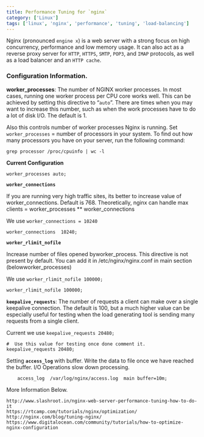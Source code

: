 ```yaml
---
title: Performance Tuning for `nginx`
category: ['Linux']
tags: ['linux', 'nginx', 'performance', 'tuning', 'load-balancing']
---
```


Nginx (pronounced `engine x`) is a web server with a strong focus on high concurrency, performance and low memory usage. It can also act as a reverse proxy server for `HTTP`, `HTTPS`, `SMTP`, `POP3`, and `IMAP` protocols, as well as a load balancer and an `HTTP cache`.

### Configuration Information. 

**worker_processes**: The number of NGINX worker processes. 
In most cases, running one worker process per CPU core works well. 
This can be achieved by setting this directive to “`auto`”. 
There are times when you may want to increase this number, such as when the work processes have to do a lot of disk I/O. The default is 1.

Also this controls number of worker processes Nginx is running.
Set `worker_processes` = number of processors in your system.
To find out how many processors you have on your server, run the following command:


	grep processor /proc/cpuinfo | wc -l


**Current Configuration**


	worker_processes auto;


**`worker_connections`**

If you are running very high traffic sites, its better to increase value of worker_connections. Default is 768.
Theoretically, nginx can handle max clients = worker_processes ** worker_connections

We use `worker_connections = 10240`

	worker_connections  10240;


**`worker_rlimit_nofile`**

Increase number of files opened byworker_process.
This directive is not present by default. You can add it in /etc/nginx/nginx.conf in main section (belowworker_processes)

We use `worker_rlimit_nofile 100000;`


	worker_rlimit_nofile 100000;


**`keepalive_requests`**: The number of requests a client can make over a single keepalive connection. 
The default is 100, but a much higher value can be especially useful for testing when the load generating tool is sending many requests from a single client.

Current we use `keepalive_requests 20480;`


	#  Use this value for testing once done comment it.
	keepalive_requests 20480;



Setting **`access_log`** with buffer.
Write the data to file once we have reached the buffer.
I/O Operations slow down processing. 


        access_log  /var/log/nginx/access.log  main buffer=10m;


More Information Below.

	http://www.slashroot.in/nginx-web-server-performance-tuning-how-to-do-it
	https://rtcamp.com/tutorials/nginx/optimization/
	http://nginx.com/blog/tuning-nginx/
	https://www.digitalocean.com/community/tutorials/how-to-optimize-nginx-configuration